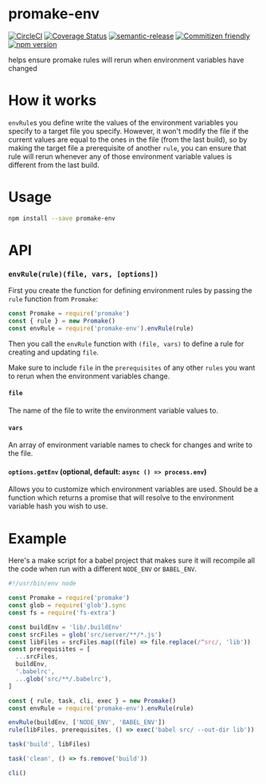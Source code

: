 # promake-env

[![CircleCI](https://circleci.com/gh/jcoreio/promake-env.svg?style=svg)](https://circleci.com/gh/jcoreio/promake-env)
[![Coverage Status](https://codecov.io/gh/jcoreio/promake-env/branch/master/graph/badge.svg)](https://codecov.io/gh/jcoreio/promake-env)
[![semantic-release](https://img.shields.io/badge/%20%20%F0%9F%93%A6%F0%9F%9A%80-semantic--release-e10079.svg)](https://github.com/semantic-release/semantic-release)
[![Commitizen friendly](https://img.shields.io/badge/commitizen-friendly-brightgreen.svg)](http://commitizen.github.io/cz-cli/)
[![npm version](https://badge.fury.io/js/promake-env.svg)](https://badge.fury.io/js/promake-env)

helps ensure promake rules will rerun when environment variables have changed

# How it works

`envRule`s you define write the values of the environment variables you specify to a target file you specify. However,
it won't modify the file if the current values are equal to the ones in the file (from the last build), so by making the
target file a prerequisite of another `rule`, you can ensure that rule will rerun whenever any of those environment
variable values is different from the last build.

# Usage

```sh
npm install --save promake-env
```

# API

### `envRule(rule)(file, vars, [options])`

First you create the function for defining environment rules by passing the `rule` function from `Promake`:

```js
const Promake = require('promake')
const { rule } = new Promake()
const envRule = require('promake-env').envRule(rule)
```

Then you call the `envRule` function with `(file, vars)` to define a rule for creating and updating `file`.

Make sure to include `file` in the `prerequisites` of any other `rules` you want to rerun when the environment variables
change.

#### `file`

The name of the file to write the environment variable values to.

#### `vars`

An array of environment variable names to check for changes and write to the file.

#### `options.getEnv` (optional, default: `async () => process.env`)

Allows you to customize which environment variables are used. Should be a function which returns a promise that will
resolve to the environment variable hash you wish to use.

# Example

Here's a make script for a babel project that makes sure it will recompile all the code when run with a different
`NODE_ENV` or `BABEL_ENV`.

```js
#!/usr/bin/env node

const Promake = require('promake')
const glob = require('glob').sync
const fs = require('fs-extra')

const buildEnv = 'lib/.buildEnv'
const srcFiles = glob('src/server/**/*.js')
const libFiles = srcFiles.map((file) => file.replace(/^src/, 'lib'))
const prerequisites = [
  ...srcFiles,
  buildEnv,
  '.babelrc',
  ...glob('src/**/.babelrc'),
]

const { rule, task, cli, exec } = new Promake()
const envRule = require('promake-env').envRule(rule)

envRule(buildEnv, ['NODE_ENV', 'BABEL_ENV'])
rule(libFiles, prerequisites, () => exec('babel src/ --out-dir lib'))

task('build', libFiles)

task('clean', () => fs.remove('build'))

cli()
```
